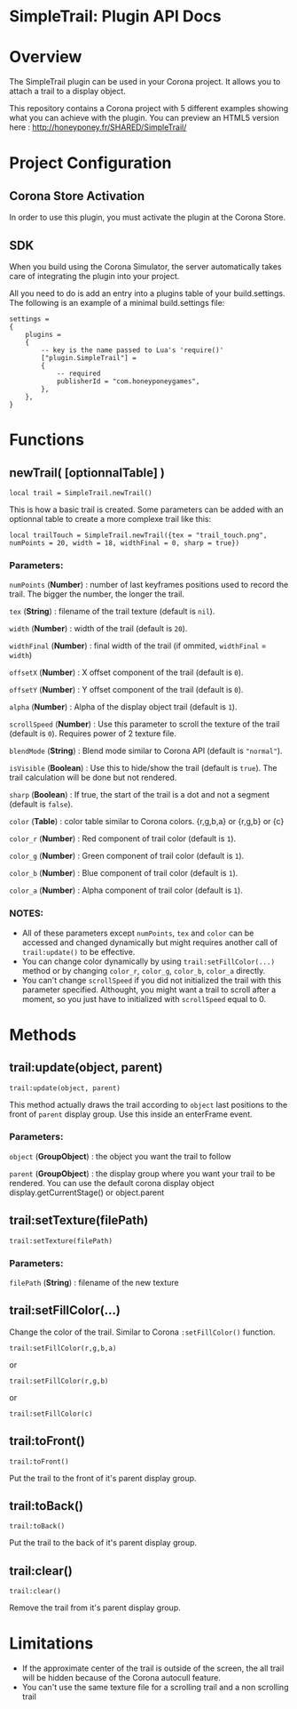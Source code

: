 # SimpleTrail: Plugin API Docs

# Overview
The SimpleTrail plugin can be used in your Corona project. It allows you to attach a trail to a display object.

This repository contains a Corona project with 5 different examples showing what you can achieve with the plugin. You can preview an HTML5 version here : http://honeyponey.fr/SHARED/SimpleTrail/

# Project Configuration
## Corona Store Activation
In order to use this plugin, you must activate the plugin at the Corona Store.

## SDK
When you build using the Corona Simulator, the server automatically takes care of integrating the plugin into your project.

All you need to do is add an entry into a plugins table of your build.settings. The following is an example of a minimal build.settings file:

```
settings =
{
	plugins =
	{
		-- key is the name passed to Lua's 'require()'
		["plugin.SimpleTrail"] =
		{
			-- required
			publisherId = "com.honeyponeygames",
		},
	},
}
```

# Functions

## newTrail( [optionnalTable] )
```
local trail = SimpleTrail.newTrail()
```
This is how a basic trail is created.
Some parameters can be added with an optionnal table to create a more complexe trail like this:

```
local trailTouch = SimpleTrail.newTrail({tex = "trail_touch.png", numPoints = 20, width = 18, widthFinal = 0, sharp = true})
```

### Parameters:
`numPoints` (**Number**) : number of last keyframes positions used to record the trail. The bigger the number, the longer the trail.

`tex` (**String**) : filename of the trail texture (default is `nil`).

`width` (**Number**) : width of the trail (default is `20`).

`widthFinal` (**Number**) : final width of the trail (if ommited, `widthFinal` = `width`)

`offsetX` (**Number**) : X offset component of the trail (default is `0`).

`offsetY` (**Number**) : Y offset component of the trail (default is `0`).

`alpha` (**Number**) : Alpha of the display object trail (default is `1`).

`scrollSpeed` (**Number**) : Use this parameter to scroll the texture of the trail (default is `0`). Requires power of 2 texture file.

`blendMode` (**String**) : Blend mode similar to Corona API (default is `"normal"`).

`isVisible` (**Boolean**) : Use this to hide/show the trail (default is `true`). The trail calculation will be done but not rendered.

`sharp` (**Boolean**) : If true, the start of the trail is a dot and not a segment (default is `false`).

`color` (**Table**) : color table similar to Corona colors. {r,g,b,a} or {r,g,b} or {c}

`color_r` (**Number**) : Red component of trail color (default is `1`).

`color_g` (**Number**) : Green component of trail color (default is `1`).

`color_b` (**Number**) : Blue component of trail color (default is `1`).

`color_a` (**Number**) : Alpha component of trail color (default is `1`).

### NOTES:
* All of these parameters except `numPoints`, `tex` and `color` can be accessed and changed dynamically but might requires another call of `trail:update()` to be effective.
* You can change color dynamically by using `trail:setFillColor(...)` method or by changing `color_r`, `color_g`, `color_b`, `color_a` directly.
* You can't change `scrollSpeed` if you did not initialized the trail with this parameter specified. Althought, you might want a trail to scroll after a moment, so you just have to initialized with `scrollSpeed` equal to 0.

# Methods

## trail:update(object, parent)
```
trail:update(object, parent)
```
This method actually draws the trail according to `object` last positions to the front of `parent` display group. Use this inside an enterFrame event.

### Parameters:
`object` (**GroupObject**) : the object you want the trail to follow

`parent` (**GroupObject**) : the display group where you want your trail to be rendered. You can use the default corona display object display.getCurrentStage() or object.parent


## trail:setTexture(filePath)
```
trail:setTexture(filePath)
```
### Parameters:
`filePath` (**String**) : filename of the new texture


## trail:setFillColor(...)
Change the color of the trail. Similar to Corona `:setFillColor()` function.
```
trail:setFillColor(r,g,b,a)
```
or
```
trail:setFillColor(r,g,b)
```
or
```
trail:setFillColor(c)
```


## trail:toFront()
```
trail:toFront()
```
Put the trail to the front of it's parent display group.


## trail:toBack()
```
trail:toBack()
```
Put the trail to the back of it's parent display group.


## trail:clear()
```
trail:clear()
```
Remove the trail from it's parent display group.

# Limitations
* If the approximate center of the trail is outside of the screen, the all trail will be hidden because of the Corona autocull feature.
* You can't use the same texture file for a scrolling trail and a non scrolling trail

